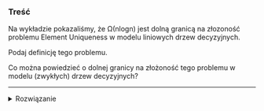 ### Treść
Na wykładzie pokazaliśmy, że Ω(nlogn) jest dolną granicą na złozoność problemu Element Uniqueness w modelu liniowych drzew decyzyjnych.

Podaj definicję tego problemu.

Co można powiedzieć o dolnej granicy na złożoność tego problemu w modelu (zwykłych) drzew decyzyjnych?

------
<details><summary>Rozwiązanie</summary>
<p>
    
